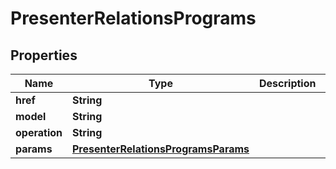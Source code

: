 
# PresenterRelationsPrograms

## Properties
Name | Type | Description | Notes
------------ | ------------- | ------------- | -------------
**href** | **String** |  |  [optional]
**model** | **String** |  |  [optional]
**operation** | **String** |  |  [optional]
**params** | [**PresenterRelationsProgramsParams**](PresenterRelationsProgramsParams.md) |  |  [optional]



